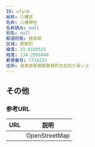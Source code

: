 ```yaml
---
ID: wfyub
総称: 八幡宮
名称: 八幡神社
名称読み: null
別名: null
都道府県: 徳島県
区域: 那賀町
緯度: 33.8104515
経度: 134.2956048
郵便番号: 7716323
住所: 徳島県那賀郡那賀町白石松久保ノ上
---
```


## その他

### 参考URL

| URL | 説明          |
| --- | ------------- |
|     | OpenStreetMap |
